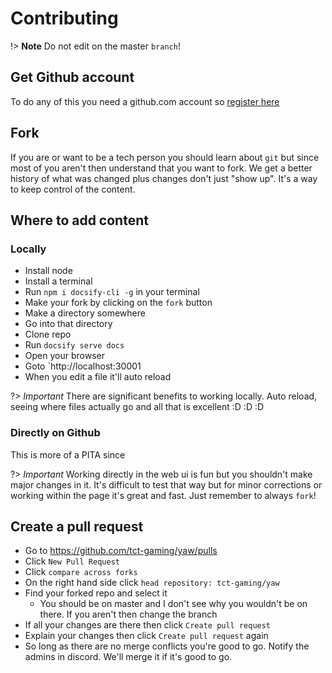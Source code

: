# Contributing
!> **Note** Do not edit on the master `branch`!

## Get Github account
To do any of this you need a github.com account so [register here](https://github.com/join)

## Fork
If you are or want to be a tech person you should learn about `git` but since most of you aren't then understand that you want to fork. We get a better history of what was changed plus changes don't just "show up". It's a way to keep control of the content.

## Where to add content
### Locally
* Install node
* Install a terminal
* Run `npm i docsify-cli -g` in your terminal
* Make your fork by clicking on the `fork` button
* Make a directory somewhere
* Go into that directory
* Clone repo
* Run `docsify serve docs`
* Open your browser
* Goto `http://localhost:30001
* When you edit a file it'll auto reload

?> *Important* There are significant benefits to working locally. Auto reload, seeing where files actually go and all that is excellent :D :D :D 

### Directly on Github
This is more of a PITA since 

?> *Important* Working directly in the web ui is fun but you shouldn't make major changes in it. It's difficult to test that way but for minor corrections or working within the page it's great and fast. Just remember to always `fork`!

## Create a pull request
* Go to https://github.com/tct-gaming/yaw/pulls
* Click `New Pull Request`
* Click `compare across forks`
* On the right hand side click `head repository: tct-gaming/yaw`
* Find your forked repo and select it
  * You should be on master and I don't see why you wouldn't be on there. If you aren't then change the branch
* If all your changes are there then click `Create pull request`
* Explain your changes then click `Create pull request` again
* So long as there are no merge conflicts you're good to go. Notify the admins in discord. We'll merge it if it's good to go.
